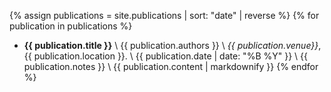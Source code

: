 {% assign publications = site.publications | sort: "date" | reverse %}
{% for publication in publications %}
- **{{ publication.title }}** \\
	{{ publication.authors }} \\
	_{{ publication.venue}}_, {{ publication.location }}. \\
	{{ publication.date | date: "%B %Y" }} \\
	{{ publication.notes }} \\
	{{ publication.content | markdownify }}
{% endfor %}
